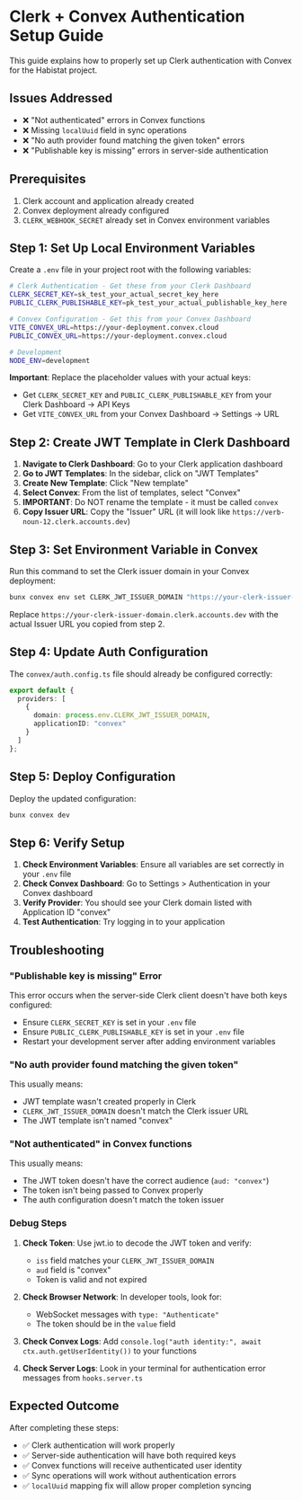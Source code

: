 # Clerk + Convex Authentication Setup Guide

This guide explains how to properly set up Clerk authentication with Convex for the Habistat project.

## Issues Addressed

- ❌ "Not authenticated" errors in Convex functions
- ❌ Missing `localUuid` field in sync operations
- ❌ "No auth provider found matching the given token" errors
- ❌ "Publishable key is missing" errors in server-side authentication

## Prerequisites

1. Clerk account and application already created
2. Convex deployment already configured
3. `CLERK_WEBHOOK_SECRET` already set in Convex environment variables

## Step 1: Set Up Local Environment Variables

Create a `.env` file in your project root with the following variables:

```bash
# Clerk Authentication - Get these from your Clerk Dashboard
CLERK_SECRET_KEY=sk_test_your_actual_secret_key_here
PUBLIC_CLERK_PUBLISHABLE_KEY=pk_test_your_actual_publishable_key_here

# Convex Configuration - Get this from your Convex Dashboard
VITE_CONVEX_URL=https://your-deployment.convex.cloud
PUBLIC_CONVEX_URL=https://your-deployment.convex.cloud

# Development
NODE_ENV=development
```

**Important**: Replace the placeholder values with your actual keys:
- Get `CLERK_SECRET_KEY` and `PUBLIC_CLERK_PUBLISHABLE_KEY` from your Clerk Dashboard → API Keys
- Get `VITE_CONVEX_URL` from your Convex Dashboard → Settings → URL

## Step 2: Create JWT Template in Clerk Dashboard

1. **Navigate to Clerk Dashboard**: Go to your Clerk application dashboard
2. **Go to JWT Templates**: In the sidebar, click on "JWT Templates"
3. **Create New Template**: Click "New template"
4. **Select Convex**: From the list of templates, select "Convex"
5. **IMPORTANT**: Do NOT rename the template - it must be called `convex`
6. **Copy Issuer URL**: Copy the "Issuer" URL (it will look like `https://verb-noun-12.clerk.accounts.dev`)

## Step 3: Set Environment Variable in Convex

Run this command to set the Clerk issuer domain in your Convex deployment:

```bash
bunx convex env set CLERK_JWT_ISSUER_DOMAIN "https://your-clerk-issuer-domain.clerk.accounts.dev"
```

Replace `https://your-clerk-issuer-domain.clerk.accounts.dev` with the actual Issuer URL you copied from step 2.

## Step 4: Update Auth Configuration

The `convex/auth.config.ts` file should already be configured correctly:

```typescript
export default {
  providers: [
    {
      domain: process.env.CLERK_JWT_ISSUER_DOMAIN,
      applicationID: "convex"
    }
  ]
};
```

## Step 5: Deploy Configuration

Deploy the updated configuration:

```bash
bunx convex dev
```

## Step 6: Verify Setup

1. **Check Environment Variables**: Ensure all variables are set correctly in your `.env` file
2. **Check Convex Dashboard**: Go to Settings > Authentication in your Convex dashboard
3. **Verify Provider**: You should see your Clerk domain listed with Application ID "convex"
4. **Test Authentication**: Try logging in to your application

## Troubleshooting

### "Publishable key is missing" Error

This error occurs when the server-side Clerk client doesn't have both keys configured:
- Ensure `CLERK_SECRET_KEY` is set in your `.env` file
- Ensure `PUBLIC_CLERK_PUBLISHABLE_KEY` is set in your `.env` file
- Restart your development server after adding environment variables

### "No auth provider found matching the given token"

This usually means:
- JWT template wasn't created properly in Clerk
- `CLERK_JWT_ISSUER_DOMAIN` doesn't match the Clerk issuer URL
- The JWT template isn't named "convex"

### "Not authenticated" in Convex functions

This usually means:
- The JWT token doesn't have the correct audience (`aud: "convex"`)
- The token isn't being passed to Convex properly
- The auth configuration doesn't match the token issuer

### Debug Steps

1. **Check Token**: Use jwt.io to decode the JWT token and verify:
   - `iss` field matches your `CLERK_JWT_ISSUER_DOMAIN`
   - `aud` field is "convex"
   - Token is valid and not expired

2. **Check Browser Network**: In developer tools, look for:
   - WebSocket messages with `type: "Authenticate"`
   - The token should be in the `value` field

3. **Check Convex Logs**: Add `console.log("auth identity:", await ctx.auth.getUserIdentity())` to your functions

4. **Check Server Logs**: Look in your terminal for authentication error messages from `hooks.server.ts`

## Expected Outcome

After completing these steps:
- ✅ Clerk authentication will work properly
- ✅ Server-side authentication will have both required keys
- ✅ Convex functions will receive authenticated user identity
- ✅ Sync operations will work without authentication errors
- ✅ `localUuid` mapping fix will allow proper completion syncing
